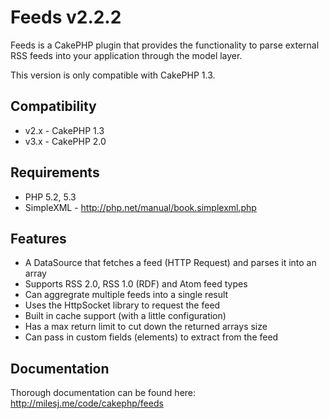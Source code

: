 # Feeds v2.2.2 #

Feeds is a CakePHP plugin that provides the functionality to parse external RSS feeds into your application through the model layer.

This version is only compatible with CakePHP 1.3.

## Compatibility ##

* v2.x - CakePHP 1.3
* v3.x - CakePHP 2.0

## Requirements ##

* PHP 5.2, 5.3
* SimpleXML - http://php.net/manual/book.simplexml.php

## Features ##

* A DataSource that fetches a feed (HTTP Request) and parses it into an array
* Supports RSS 2.0, RSS 1.0 (RDF) and Atom feed types
* Can aggregrate multiple feeds into a single result
* Uses the HttpSocket library to request the feed
* Built in cache support (with a little configuration)
* Has a max return limit to cut down the returned arrays size
* Can pass in custom fields (elements) to extract from the feed

## Documentation ##

Thorough documentation can be found here: http://milesj.me/code/cakephp/feeds